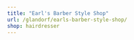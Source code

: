 ```yaml
---
title: "Earl's Barber Style Shop"
url: /glandorf/earls-barber-style-shop/
shop: hairdresser
---
```


